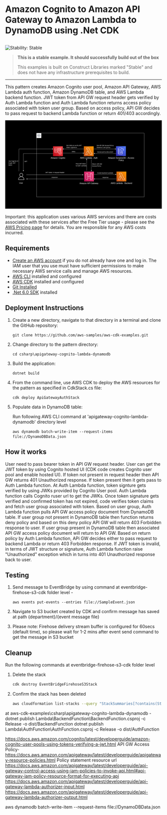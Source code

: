 # Amazon Cognito to Amazon API Gateway to Amazon Lambda to DynamoDB using .Net CDK

## <!--BEGIN STABILITY BANNER-->

![Stability: Stable](https://img.shields.io/badge/stability-Stable-success.svg?style=for-the-badge)

> **This is a stable example. It should successfully build out of the box**
>
> This examples is built on Construct Libraries marked "Stable" and does not have any infrastructure
> prerequisites to build.

---

<!--END STABILITY BANNER-->

This pattern creates Amazon Cognito user pool, Amazon API Gateway, AWS Lambda auth function, Amazon DynamoDB table, and AWS Lambda backend function. JWT token from API GW request header gets verified by Auth Lambda function and Auth Lambda function returns access policy associated with token user group. Based on access policy, API GW decides to pass request to backend Lambda function or return 401/403 accordingly.

![Architecture](ArchitectureDiagram.png)

Important: this application uses various AWS services and there are costs associated with these services after the Free Tier usage - please see the [AWS Pricing page](https://aws.amazon.com/pricing/) for details. You are responsible for any AWS costs incurred.

## Requirements

- [Create an AWS account](https://portal.aws.amazon.com/gp/aws/developer/registration/index.html) if you do not already have one and log in. The IAM user that you use must have sufficient permissions to make necessary AWS service calls and manage AWS resources.
- [AWS CLI](https://docs.aws.amazon.com/cli/latest/userguide/install-cliv2.html) installed and configured
- [AWS CDK](https://docs.aws.amazon.com/cdk/v2/guide/cli.html) installed and configured
- [Git Installed](https://git-scm.com/book/en/v2/Getting-Started-Installing-Git)
- [.Net 6.0 SDK](https://dotnet.microsoft.com/en-us/download/visual-studio-sdks) installed

## Deployment Instructions

1. Create a new directory, navigate to that directory in a terminal and clone the GitHub repository:
   ```
   git clone https://github.com/aws-samples/aws-cdk-examples.git
   ```
2. Change directory to the pattern directory:
   ```
   cd csharp\apigateway-cognito-lambda-dynamodb
   ```
3. Build the application:
   ```
   dotnet build
   ```
4. From the command line, use AWS CDK to deploy the AWS resources for the pattern as specified in CdkStack.cs file:
   ```
   cdk deploy ApiGatewayAuthStack
   ```
5. Populate data in DynamoDB table:

   Run following AWS CLI command at 'apigateway-cognito-lambda-dynamodb' directory level

   ```
   aws dynamodb batch-write-item --request-items file://DynamoDBData.json
   ```

## How it works

User need to pass bearer token in API GW request header. User can get the JWT token by using Cognito hosted UI (CDK code creates Cognito user pool and enable hosted UI). If token not present in request header then API GW returns 401 Unauthorized response. If token present then it gets pass to Auth Lambda function. At Auth Lambda function, token signture gets verified by using JWKs provided by Cognito User pool. Auth Lambda function calls Cognito ruser url to get the JWKs. Once token signature gets verified and confirmed token has not expired, code verifies token claims and fetch user group associated with token. Based on user group, Auth Lambda function pulls API GW access policy document from DynamoDB table. If user group not present in DynamoDB table then function returns deny policy and based on this deny policy API GW will return 403 Forbidden response to user. If user group present in DynamoDB table then associated API GW access policy document will return to API GW. Based on return policy by Auth Lambda function, APi GW decides either to pass request to backend Lambda or return 403 Forbidden response. If JWT token is invalid, in terms of JWT structure or signature, Auth Lambda function raise "Unauthorized" exception which in turns into 401 Unauthorized response back to user.

## Testing

1. Send message to EventBridge by using command at eventbridge-firehose-s3-cdk folder level -

   ```
   aws events put-events --entries file://SampleEvent.json
   ```

2. Navigate to S3 bucket created by CDK and confirm message has saved at path {department}/{event message file}
3. Please note: Firehose delivery stream buffer is configured for 60secs (default time), so please wait for 1-2 mins after event send command to get the message in S3 bucket

## Cleanup

Run the following commands at eventbridge-firehose-s3-cdk folder level

1. Delete the stack
   ```bash
   cdk destroy EventBridgeFirehoseS3Stack
   ```
1. Confirm the stack has been deleted
   ```bash
   aws cloudformation list-stacks --query "StackSummaries[?contains(StackName,'EventBridgeFirehoseS3Stack')].StackStatus"
   ```

at aws-cdk-examples\csharp\apigateway-cognito-lambda-dynamodb -
dotnet publish Lambda\BackendFunction\BackendFunction.csproj -c Release -o dist/BackendFunction
dotnet publish Lambda\AuthFunction\AuthFunction.csproj -c Release -o dist/AuthFunction

https://docs.aws.amazon.com/cognito/latest/developerguide/amazon-cognito-user-pools-using-tokens-verifying-a-jwt.html
API GW Access Policy-
https://docs.aws.amazon.com/apigateway/latest/developerguide/apigateway-resource-policies.html
Policy statement resource url
https://docs.aws.amazon.com/apigateway/latest/developerguide/api-gateway-control-access-using-iam-policies-to-invoke-api.html#api-gateway-iam-policy-resource-format-for-executing-api
https://docs.aws.amazon.com/apigateway/latest/developerguide/api-gateway-lambda-authorizer-input.html
https://docs.aws.amazon.com/apigateway/latest/developerguide/api-gateway-lambda-authorizer-output.html

aws dynamodb batch-write-item --request-items file://DynamoDBData.json

